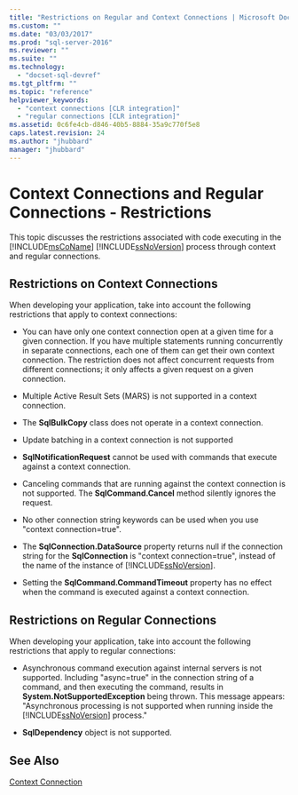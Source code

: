 ```yaml
---
title: "Restrictions on Regular and Context Connections | Microsoft Docs"
ms.custom: ""
ms.date: "03/03/2017"
ms.prod: "sql-server-2016"
ms.reviewer: ""
ms.suite: ""
ms.technology: 
  - "docset-sql-devref"
ms.tgt_pltfrm: ""
ms.topic: "reference"
helpviewer_keywords: 
  - "context connections [CLR integration]"
  - "regular connections [CLR integration]"
ms.assetid: 0c6fe4cb-d846-40b5-8884-35a9c770f5e8
caps.latest.revision: 24
ms.author: "jhubbard"
manager: "jhubbard"
---
```

# Context Connections and Regular Connections - Restrictions
  This topic discusses the restrictions associated with code executing in the [!INCLUDE[msCoName](../../../a9notintoc/includes/msconame-md.md)] [!INCLUDE[ssNoVersion](../../../a9notintoc/includes/ssnoversion-md.md)] process through context and regular connections.  
  
## Restrictions on Context Connections  
 When developing your application, take into account the following restrictions that apply to context connections:  
  
-   You can have only one context connection open at a given time for a given connection. If you have multiple statements running concurrently in separate connections, each one of them can get their own context connection. The restriction does not affect concurrent requests from different connections; it only affects a given request on a given connection.  
  
-   Multiple Active Result Sets (MARS) is not supported in a context connection.  
  
-   The **SqlBulkCopy** class does not operate in a context connection.  
  
-   Update batching in a context connection is not supported  
  
-   **SqlNotificationRequest** cannot be used with commands that execute against a context connection.  
  
-   Canceling commands that are running against the context connection is not supported. The **SqlCommand.Cancel** method silently ignores the request.  
  
-   No other connection string keywords can be used when you use "context connection=true".  
  
-   The **SqlConnection.DataSource** property returns null if the connection string for the **SqlConnection** is "context connection=true", instead of the name of the instance of [!INCLUDE[ssNoVersion](../../../a9notintoc/includes/ssnoversion-md.md)].  
  
-   Setting the **SqlCommand.CommandTimeout** property has no effect when the command is executed against a context connection.  
  
## Restrictions on Regular Connections  
 When developing your application, take into account the following restrictions that apply to regular connections:  
  
-   Asynchronous command execution against internal servers is not supported. Including "async=true" in the connection string of a command, and then executing the command, results in **System.NotSupportedException** being thrown. This message appears: "Asynchronous processing is not supported when running inside the [!INCLUDE[ssNoVersion](../../../a9notintoc/includes/ssnoversion-md.md)] process."  
  
-   **SqlDependency** object is not supported.  
  
## See Also  
 [Context Connection](../../../relational-databases/clr-integration/data-access/context-connection.md)  
  
  